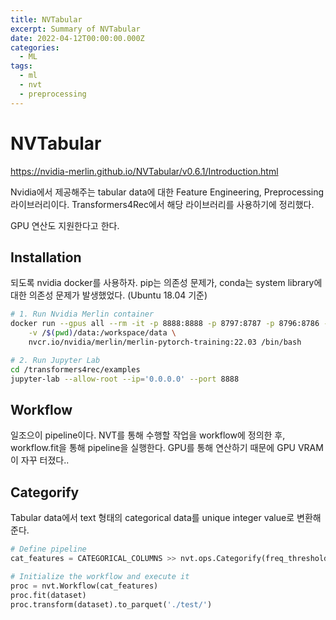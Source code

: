 ```yaml
---
title: NVTabular
excerpt: Summary of NVTabular
date: 2022-04-12T00:00:00.000Z
categories: 
  - ML
tags:
  - ml
  - nvt
  - preprocessing
---
```


# NVTabular
https://nvidia-merlin.github.io/NVTabular/v0.6.1/Introduction.html

Nvidia에서 제공해주는 tabular data에 대한 Feature Engineering, Preprocessing 라이브러리이다. Transformers4Rec에서 해당 라이브러리를 사용하기에 정리했다.

GPU 연산도 지원한다고 한다.

## Installation
되도록 nvidia docker를 사용하자. pip는 의존성 문제가, conda는 system library에 대한 의존성 문제가 발생했었다. (Ubuntu 18.04 기준)
```sh
# 1. Run Nvidia Merlin container
docker run --gpus all --rm -it -p 8888:8888 -p 8797:8787 -p 8796:8786 --ipc=host \
    -v /$(pwd)/data:/workspace/data \
    nvcr.io/nvidia/merlin/merlin-pytorch-training:22.03 /bin/bash

# 2. Run Jupyter Lab
cd /transformers4rec/examples
jupyter-lab --allow-root --ip='0.0.0.0' --port 8888
```

## Workflow
일조으이 pipeline이다. NVT를 통해 수행할 작업을 workflow에 정의한 후, workflow.fit을 통해 pipeline을 실행한다. GPU를 통해 연산하기 때문에 GPU VRAM이 자꾸 터졌다..

## Categorify
Tabular data에서 text 형태의 categorical data를 unique integer value로 변환해준다.

```py
# Define pipeline
cat_features = CATEGORICAL_COLUMNS >> nvt.ops.Categorify(freq_threshold=10)

# Initialize the workflow and execute it
proc = nvt.Workflow(cat_features)
proc.fit(dataset)
proc.transform(dataset).to_parquet('./test/')
```